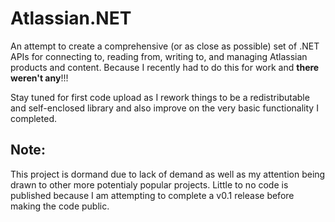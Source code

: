 # Atlassian.NET

An attempt to create a comprehensive (or as close as possible) set of .NET APIs for connecting to, reading from, writing to, and managing Atlassian products and content.  Because I recently had to do this for work and **there weren't any**!!!

Stay tuned for first code upload as I rework things to be a redistributable and self-enclosed library and also improve on the very basic functionality I completed.

## Note:
This project is dormand due to lack of demand as well as my attention being drawn to other more potentialy popular projects.
Little to no code is published because I am attempting to complete a v0.1 release before making the code public.
